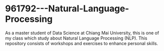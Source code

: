 # 961792---Natural-Language-Processing

As a master student of Data Science at Chiang Mai University, this is one of my class which study about Natural Language Processing (NLP). This repository consists of workshops and exercises to enhance personal skills.
